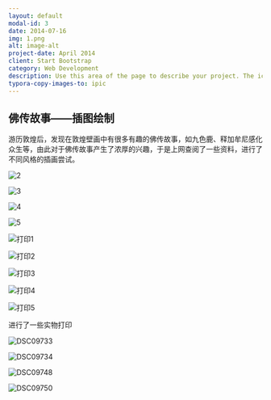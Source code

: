 ```yaml
---
layout: default
modal-id: 3
date: 2014-07-16
img: 1.png
alt: image-alt
project-date: April 2014
client: Start Bootstrap
category: Web Development
description: Use this area of the page to describe your project. The icon above is part of a free icon set by <a href="https://sellfy.com/p/8Q9P/jV3VZ/">Flat Icons</a>. On their website, you can download their free set with 16 icons, or you can purchase the entire set with 146 icons for only $12!
typora-copy-images-to: ipic
---
```




## 佛传故事——插图绘制





游历敦煌后，发现在敦煌壁画中有很多有趣的佛传故事，如九色鹿、释加牟尼感化众生等，由此对于佛传故事产生了浓厚的兴趣，于是上网查阅了一些资料，进行了不同风格的插画尝试。







![2](http://ww2.sinaimg.cn/large/006tNc79gy1ff6s1ty92gj30jq0dzk2t.jpg)



![3](http://ww1.sinaimg.cn/large/006tNc79gy1ff6s1yl98lj30jq0dzgyf.jpg)



![4](http://ww1.sinaimg.cn/large/006tNc79gy1ff6s28dogoj30jq0dzgxv.jpg)



![5](http://ww3.sinaimg.cn/large/006tNc79gy1ff6s2co8y5j30jq0dzalb.jpg)



![打印1](http://ww3.sinaimg.cn/large/006tNc79gy1ff6s2fyoaqj30jq0d5aim.jpg)



![打印2](http://ww2.sinaimg.cn/large/006tNc79gy1ff6s2jlmh3j30jq0d5n6c.jpg)



![打印3](http://ww4.sinaimg.cn/large/006tNc79gy1ff6s2npxuyj30jq0d5guh.jpg)



![打印4](http://ww3.sinaimg.cn/large/006tNc79gy1ff6s2rk84bj30jq0d5478.jpg)



![打印5](http://ww3.sinaimg.cn/large/006tNc79gy1ff6s2w1dxvj30jq0d57e9.jpg)









进行了一些实物打印





![DSC09733](http://ww3.sinaimg.cn/large/006tNc79gy1ff6s5gh2llj30jq0d5n2i.jpg)



![DSC09734](http://ww3.sinaimg.cn/large/006tNc79gy1ff6s5puehhj30jq0d578y.jpg)



![DSC09748](http://ww3.sinaimg.cn/large/006tNc79gy1ff6s5sr1whj30jq0d5dli.jpg)



![DSC09750](http://ww3.sinaimg.cn/large/006tNc79gy1ff6s5vy3v6j30jq0d5wk9.jpg)



